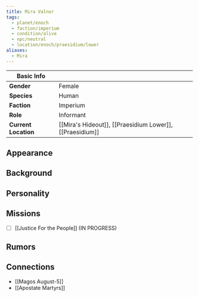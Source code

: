 ```yaml
---
title: Mira Valnor
tags:
  - planet/enoch
  - faction/imperium
  - condition/alive
  - npc/neutral
  - location/enoch/praesidium/lower
aliases:
  - Mira
---
```


| Basic Info           |                                                          |
| -------------------- | -------------------------------------------------------- |
| **Gender**           | Female                                                   |
| **Species**          | Human                                                    |
| **Faction**          | Imperium                                                 |
| **Role**             | Informant                                                |
| **Current Location** | [[Mira's Hideout]], [[Praesidium Lower]], [[Praesidium]] |

## Appearance 

## Background 

## Personality 

## Missions
- [ ] [[Justice For the People]] (IN PROGRESS)
## Rumors

## Connections
- [[Magos August-5]]
- [[Apostate Martyrs]]